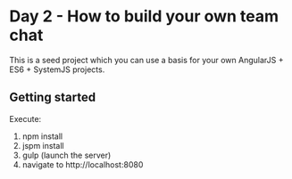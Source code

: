 # Day 2 - How to build your own team chat

This is a seed project which you can use a basis for your own AngularJS + ES6 + SystemJS projects.

## Getting started

Execute:
  1. npm install
  2. jspm install
  3. gulp (launch the server)
  4. navigate to http://localhost:8080